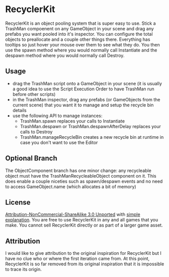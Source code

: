 RecyclerKit
===========

RecyclerKit is an object pooling system that is super easy to use. Stick a TrashMan compoenent on any GameObject in your scene and drag any prefabs you want pooled into it's inspector. You can configure the total objects to preallocate and a couple other things there. Everything has tooltips so just hover your mouse over them to see what they do. You then use the spawn method where you would normally call Instantiate and the despawn method where you would normally call Destroy.


Usage
----
- drag the TrashMan script onto a GameObject in your scene (it is usually a good idea to use the Script Execution Order to have TrashMan run before other scripts)
- in the TrashMan inspector, drag any prefabs (or GameObjects from the current scene) that you want it to manage and setup the recycle bin details
- use the following API to manage instances:
	* TrashMan.spawn replaces your calls to Instantiate
	* TrashMan.despawn or TrashMan.despawnAfterDelay replaces your calls to Destroy
	* TrashMan.manageRecycleBin creates a new recycle bin at runtime in case you don't want to use the Editor


Optional Branch
----

The ObjectComponent branch has one minor change: any recycleable object must have the TrashManRecycleableObject component on it. This does enable a couple niceties such as spawn/despawn events and no need to access GameObject.name (which allocates a bit of memory)


License
-----
[Attribution-NonCommercial-ShareAlike 3.0 Unported](http://creativecommons.org/licenses/by-nc-sa/3.0/legalcode) with [simple explanation](http://creativecommons.org/licenses/by-nc-sa/3.0/deed.en_US). You are free to use RecyclerKit in any and all games that you make. You cannot sell RecyclerKit directly or as part of a larger game asset.



Attribution
-----

I would like to give attribution to the original inspiration for RecyclerKit but I have no clue who or where the first iteration came from. At this point, RecyclerKit is so far removed from its original inspiration that it is impossible to trace its origin.
